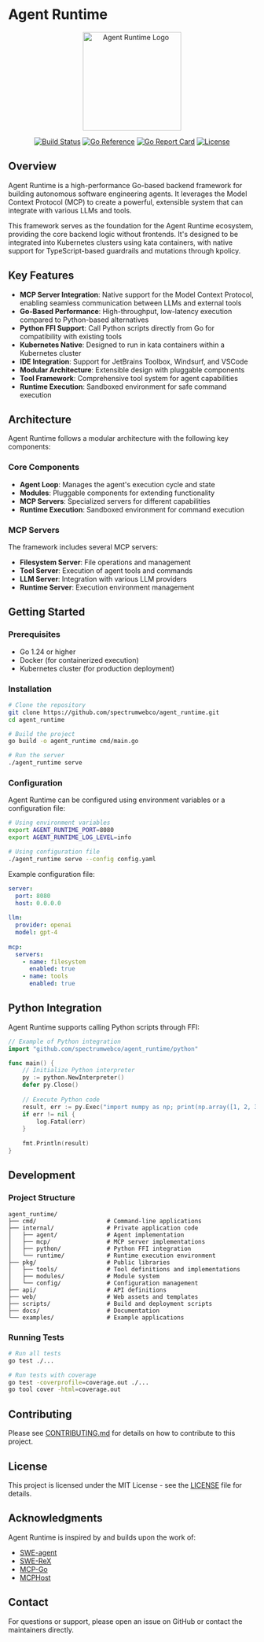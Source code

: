 # Agent Runtime

<p align="center">
  <img src="docs/assets/logo.png" alt="Agent Runtime Logo" width="200"/>
</p>

<p align="center">
  <a href="https://github.com/spectrumwebco/agent_runtime/actions"><img src="https://github.com/spectrumwebco/agent_runtime/workflows/Go/badge.svg" alt="Build Status"></a>
  <a href="https://pkg.go.dev/github.com/spectrumwebco/agent_runtime"><img src="https://pkg.go.dev/badge/github.com/spectrumwebco/agent_runtime.svg" alt="Go Reference"></a>
  <a href="https://goreportcard.com/report/github.com/spectrumwebco/agent_runtime"><img src="https://goreportcard.com/badge/github.com/spectrumwebco/agent_runtime" alt="Go Report Card"></a>
  <a href="https://opensource.org/licenses/MIT"><img src="https://img.shields.io/badge/License-MIT-blue.svg" alt="License"></a>
</p>

## Overview

Agent Runtime is a high-performance Go-based backend framework for building autonomous software engineering agents. It leverages the Model Context Protocol (MCP) to create a powerful, extensible system that can integrate with various LLMs and tools.

This framework serves as the foundation for the Agent Runtime ecosystem, providing the core backend logic without frontends. It's designed to be integrated into Kubernetes clusters using kata containers, with native support for TypeScript-based guardrails and mutations through kpolicy.

## Key Features

- **MCP Server Integration**: Native support for the Model Context Protocol, enabling seamless communication between LLMs and external tools
- **Go-Based Performance**: High-throughput, low-latency execution compared to Python-based alternatives
- **Python FFI Support**: Call Python scripts directly from Go for compatibility with existing tools
- **Kubernetes Native**: Designed to run in kata containers within a Kubernetes cluster
- **IDE Integration**: Support for JetBrains Toolbox, Windsurf, and VSCode
- **Modular Architecture**: Extensible design with pluggable components
- **Tool Framework**: Comprehensive tool system for agent capabilities
- **Runtime Execution**: Sandboxed environment for safe command execution

## Architecture

Agent Runtime follows a modular architecture with the following key components:

### Core Components

- **Agent Loop**: Manages the agent's execution cycle and state
- **Modules**: Pluggable components for extending functionality
- **MCP Servers**: Specialized servers for different capabilities
- **Runtime Execution**: Sandboxed environment for command execution

### MCP Servers

The framework includes several MCP servers:

- **Filesystem Server**: File operations and management
- **Tool Server**: Execution of agent tools and commands
- **LLM Server**: Integration with various LLM providers
- **Runtime Server**: Execution environment management

## Getting Started

### Prerequisites

- Go 1.24 or higher
- Docker (for containerized execution)
- Kubernetes cluster (for production deployment)

### Installation

```bash
# Clone the repository
git clone https://github.com/spectrumwebco/agent_runtime.git
cd agent_runtime

# Build the project
go build -o agent_runtime cmd/main.go

# Run the server
./agent_runtime serve
```

### Configuration

Agent Runtime can be configured using environment variables or a configuration file:

```bash
# Using environment variables
export AGENT_RUNTIME_PORT=8080
export AGENT_RUNTIME_LOG_LEVEL=info

# Using configuration file
./agent_runtime serve --config config.yaml
```

Example configuration file:

```yaml
server:
  port: 8080
  host: 0.0.0.0
  
llm:
  provider: openai
  model: gpt-4
  
mcp:
  servers:
    - name: filesystem
      enabled: true
    - name: tools
      enabled: true
```

## Python Integration

Agent Runtime supports calling Python scripts through FFI:

```go
// Example of Python integration
import "github.com/spectrumwebco/agent_runtime/python"

func main() {
    // Initialize Python interpreter
    py := python.NewInterpreter()
    defer py.Close()
    
    // Execute Python code
    result, err := py.Exec("import numpy as np; print(np.array([1, 2, 3]))")
    if err != nil {
        log.Fatal(err)
    }
    
    fmt.Println(result)
}
```

## Development

### Project Structure

```
agent_runtime/
├── cmd/                    # Command-line applications
├── internal/               # Private application code
│   ├── agent/              # Agent implementation
│   ├── mcp/                # MCP server implementations
│   ├── python/             # Python FFI integration
│   └── runtime/            # Runtime execution environment
├── pkg/                    # Public libraries
│   ├── tools/              # Tool definitions and implementations
│   ├── modules/            # Module system
│   └── config/             # Configuration management
├── api/                    # API definitions
├── web/                    # Web assets and templates
├── scripts/                # Build and deployment scripts
├── docs/                   # Documentation
└── examples/               # Example applications
```

### Running Tests

```bash
# Run all tests
go test ./...

# Run tests with coverage
go test -coverprofile=coverage.out ./...
go tool cover -html=coverage.out
```

## Contributing

Please see [CONTRIBUTING.md](CONTRIBUTING.md) for details on how to contribute to this project.

## License

This project is licensed under the MIT License - see the [LICENSE](LICENSE) file for details.

## Acknowledgments

Agent Runtime is inspired by and builds upon the work of:

- [SWE-agent](https://github.com/SWE-agent/SWE-agent)
- [SWE-ReX](https://github.com/SWE-agent/SWE-ReX)
- [MCP-Go](https://github.com/mark3labs/mcp-go)
- [MCPHost](https://github.com/mark3labs/mcphost)

## Contact

For questions or support, please open an issue on GitHub or contact the maintainers directly.
